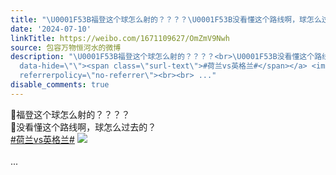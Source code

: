 ```yaml
---
title: "\U0001F53B福登这个球怎么射的？？？？\U0001F53B没看懂这个路线啊，球怎么过去的？#荷兰vs英格兰# [图片]"
date: '2024-07-10'
linkTitle: https://weibo.com/1671109627/OmZmV9Nwh
source: 包容万物恒河水的微博
description: "\U0001F53B福登这个球怎么射的？？？？<br>\U0001F53B没看懂这个路线啊，球怎么过去的？<br><a href=\"https://m.weibo.cn/search?containerid=231522type%3D1%26t%3D10%26q%3D%23%E8%8D%B7%E5%85%B0vs%E8%8B%B1%E6%A0%BC%E5%85%B0%23\"
  data-hide=\"\"><span class=\"surl-text\">#荷兰vs英格兰#</span></a> <img style=\"\" src=\"https://tvax2.sinaimg.cn/large/639b1bfbly1hrjjv29tv6j20iw0iwn2w.jpg\"
  referrerpolicy=\"no-referrer\"><br><br> ..."
disable_comments: true
---
```

🔻福登这个球怎么射的？？？？<br>🔻没看懂这个路线啊，球怎么过去的？<br><a href="https://m.weibo.cn/search?containerid=231522type%3D1%26t%3D10%26q%3D%23%E8%8D%B7%E5%85%B0vs%E8%8B%B1%E6%A0%BC%E5%85%B0%23" data-hide=""><span class="surl-text">#荷兰vs英格兰#</span></a> <img style="" src="https://tvax2.sinaimg.cn/large/639b1bfbly1hrjjv29tv6j20iw0iwn2w.jpg" referrerpolicy="no-referrer"><br><br> ...